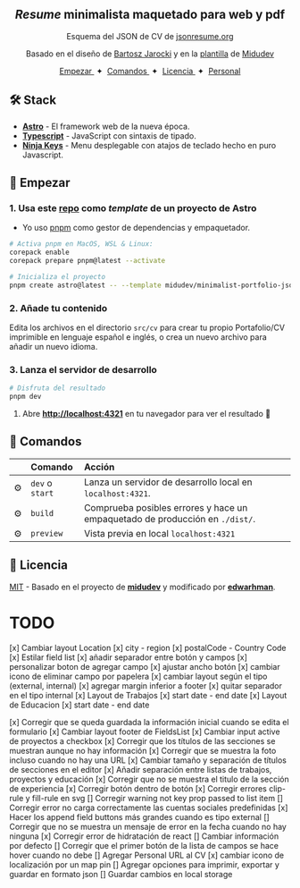 <div align="center">
<h2>
    <em>Resume</em> minimalista maquetado para web y pdf
</h2>
<p>
Esquema del JSON de CV de <a href="https://jsonresume.org/schema/">jsonresume.org</a>
</p>

<p>
Basado en el diseño de <a href="https://github.com/BartoszJarocki/cv">Bartosz Jarocki</a>
y en la <a href="https://github.com/midudev/minimalist-portfolio-json">plantilla</a> de <a href="https://midu.dev">Midudev</a>

</p>

</div>

<div align="center">
    <a href="#🚀-empezar">
        Empezar
    </a>
    <span>&nbsp;✦&nbsp;</span>
    <a href="#🧞-comandos">
        Comandos
    </a>
    <span>&nbsp;✦&nbsp;</span>
    <a href="#🔑-licencia">
        Licencia
    </a>
    <span>&nbsp;✦&nbsp;</span>
    <a href="https://midu.dev">
        Personal
    </a>

</div>

<p></p>

## 🛠️ Stack

- [**Astro**](https://astro.build/) - El framework web de la nueva época.
- [**Typescript**](https://www.typescriptlang.org/) - JavaScript con sintaxis de tipado.
- [**Ninja Keys**](https://github.com/ssleptsov/ninja-keys) - Menu desplegable con atajos de teclado hecho en puro Javascript.

## 🚀 Empezar

### 1. Usa este [repo](https://github.com/midudev/minimalist-portfolio-json) como _template_ de un proyecto de Astro

- Yo uso [pnpm](https://pnpm.io/installation) como gestor de dependencias y empaquetador.

```bash
# Activa pnpm en MacOS, WSL & Linux:
corepack enable
corepack prepare pnpm@latest --activate

# Inicializa el proyecto
pnpm create astro@latest -- --template midudev/minimalist-portfolio-json
```

### 2. Añade tu contenido

Edita los archivos en el directorio `src/cv` para crear tu propio Portafolio/CV imprimible en lenguaje español e inglés, o crea un nuevo archivo para añadir un nuevo idioma.

### 3. Lanza el servidor de desarrollo

```bash
# Disfruta del resultado
pnpm dev
```

1. Abre [**http://localhost:4321**](http://localhost:4321/) en tu navegador para ver el resultado 🚀

## 🧞 Comandos

|     | Comando         | Acción                                                                       |
| :-- | :-------------- | :--------------------------------------------------------------------------- |
| ⚙️  | `dev` o `start` | Lanza un servidor de desarrollo local en `localhost:4321`.                   |
| ⚙️  | `build`         | Comprueba posibles errores y hace un empaquetado de producción en `./dist/`. |
| ⚙️  | `preview`       | Vista previa en local `localhost:4321`                                       |

## 🔑 Licencia

[MIT](LICENSE.txt) - Basado en el proyecto de [**midudev**](https://midu.dev) y modificado por [**edwarhman**](https://github.com/edwarhman).

# TODO

[x] Cambiar layout Location
[x] city - region
[x] postalCode - Country Code
[x] Estilar field list
[x] añadir separador entre botón y campos
[x] personalizar boton de agregar campo
[x] ajustar ancho botón
[x] cambiar icono de eliminar campo por papelera
[x] cambiar layout según el tipo (external, internal)
[x] agregar margin inferior a footer
[x] quitar separador en el tipo internal
[x] Layout de Trabajos
[x] start date - end date
[x] Layout de Educacion
[x] start date - end date

[x] Corregir que se queda guardada la información inicial cuando se edita el formulario
[x] Cambiar layout footer de FieldsList
[x] Cambiar input active de proyectos a checkbox
[x] Corregir que los títulos de las secciones se muestran aunque no hay información
[x] Corregir que se muestra la foto incluso cuando no hay una URL
[x] Cambiar tamaño y separación de títulos de secciones en el editor
[x] Añadir separación entre listas de trabajos, proyectos y educación
[x] Corregir que no se muestra el titulo de la sección de experiencia
[x] Corregir botón dentro de botón
[x] Corregir errores clip-rule y fill-rule en svg
[] Corregir warning not key prop passed to list item
[] Corregir error no carga correctamente las cuentas sociales predefinidas
[x] Hacer los append field buttons más grandes cuando es tipo external
[] Corregir que no se muestra un mensaje de error en la fecha cuando no hay ninguna
[x] Corregir error de hidratación de react
[] Cambiar información por defecto
[] Corregir que el primer botón de la lista de campos se hace hover cuando no debe
[] Agregar Personal URL al CV
[x] cambiar icono de localización por un map pin
[] Agregar opciones para imprimir, exportar y guardar en formato json
[] Guardar cambios en local storage

